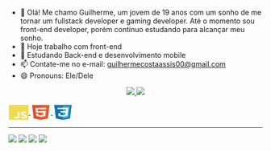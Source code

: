 - 💬 Olá! Me chamo Guilherme, um jovem de 19 anos com um sonho de me tornar um  fullstack developer e gaming developer. Até o momento sou front-end developer, porém continuo estudando para alcançar meu sonho.
- 🔭 Hoje trabalho com front-end
- 🌱 Estudando Back-end e desenvolvimento mobile
- 📫 Contate-me no e-mail: guilhermecostaassis00@gmail.com
- 😄 Pronouns: Ele/Dele

<div align="center">
  <a href="https://github.com/ocosta818">
  <img height="180em" src="https://github-readme-stats.vercel.app/api?username=ocosta818&show_icons=true&theme=dark&include_all_commits=true&count_private=true"/>
  <img height="180em" src="https://github-readme-stats.vercel.app/api/top-langs/?username=ocosta818&layout=compact&langs_count=7&theme=dark"/>
</div>
  
  <div style="display: block"><br>
  <img align="center" alt="Rafa-Js" height="30" width="40" src="https://raw.githubusercontent.com/devicons/devicon/master/icons/javascript/javascript-plain.svg">
  <img align="center" alt="Rafa-HTML" height="30" width="40" src="https://raw.githubusercontent.com/devicons/devicon/master/icons/html5/html5-original.svg">
  <img align="center" alt="Rafa-CSS" height="30" width="40" src="https://raw.githubusercontent.com/devicons/devicon/master/icons/css3/css3-original.svg">
</div>
  <hr>
  <div> 
  
  <a href="https://www.instagram.com/cguilherme_17/" target="_blank"><img src="https://img.shields.io/badge/-Instagram-%23E4405F?style=for-the-badge&logo=instagram&logoColor=white" target="_blank"></a>
 <a href="https://discord.com/channels/@me" target="_blank"><img src="https://img.shields.io/badge/Discord-7289DA?style=for-the-badge&logo=discord&logoColor=white" target="_blank"></a> 
  <a href = "https://mail.google.com/mail/u/0/?tab=rm&ogbl#inbox"><img src="https://img.shields.io/badge/-Gmail-%23333?style=for-the-badge&logo=gmail&logoColor=white" target="_blank"></a>
  <a href="https://www.linkedin.com/in/guilherme-costa-assis-b5738a222/" target="_blank"><img src="https://img.shields.io/badge/-LinkedIn-%230077B5?style=for-the-badge&logo=linkedin&logoColor=white" target="_blank"></a> 
